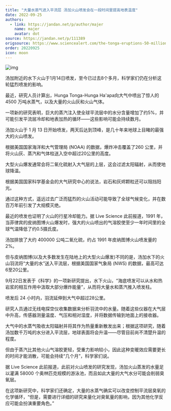 ```yaml
---
title: "大量水蒸气进入平流层 汤加火山喷发会在一段时间里提高地表温度"
date: 2022-09-25
authors:
  - link: https://jandan.net/p/author/majer
    name: majer
    avatar: dot
source: https://jandan.net/p/111389
origsource: https://www.sciencealert.com/the-tonga-eruptions-50-million-tons-of-water-vapor-may-warm-earth-for-months-to-come
order: 20220925
icon: moon
---
```


![img](media/111389_01.gif)

汤加附近的水下火山于1月14日喷发，至今已过去8个多月，科学家们仍在分析这轮猛烈喷发的影响。

最近，研究人员计算出，Hunga Tonga-Hunga Ha'apa向大气中喷出了惊人的4500 万吨水蒸气，以及大量的火山灰和火山气体。

一项新的研究表明，巨大的蒸汽注入使全球平流层中的水分含量增加了约5%，并可能引发平流层冷却和地表加热的循环——这些影响可能会持续数月。

汤加火山于 1 月 13 日开始喷发，两天后达到顶峰，是几十年来地球上目睹的最强大的火山喷发。

根据美国国家海洋和大气管理局 (NOAA) 的数据，爆炸冲击覆盖了260 公里，并将火山灰、蒸汽和气体柱送入空中超过20公里的高度。

大型火山爆发通常会将二氧化硫射入大气层的上层，这会过滤太阳辐射，从而使地球降温。

根据美国国家科学基金会的大气研究中心的说法，岩石和灰烬颗粒还可以阻挡阳光。

通过这种方式，遥远过去广泛而猛烈的火山活动可能导致了全球气候变化，并在数百万年前引发了大规模灭绝。

最近的喷发也证明了火山的行星冷却能力。据 Live Science 此前报道，1991 年，当菲律宾的皮纳图博火山爆发时，强大的火山喷出的气溶胶使至少一年时间里的全球气温降低了约0.5摄氏度。

汤加排放了大约 400000 公吨二氧化硫，约占 1991 年皮纳图博火山喷发量的 2%。

但与皮纳图博(以及大多数发生在陆地上的大型火山爆发)不同的是，汤加水下的火山羽流将“大量的水”送入平流层，根据美国国家气象局 (NWS) 的数据，最高可达6至20公里。

9月22日发表于《科学》的一项新研究提出，水下火山，“海底喷发可以从水和热岩浆的相互作用中汲取大部分爆炸能量”，从而将大量水和蒸汽推入喷发柱。

喷发后 24 小时内，羽流延伸到大气中超过28公里。

研究人员通过无线电探空仪收集数据来分析羽流中的水量。随着这些仪器在大气层中升高，传感器测量温度、气压和相对湿度，并将数据传输到地面上的接收器。

大气中的水蒸气吸收太阳辐射并将其作为热量重新散发出来；根据这项研究，随着汤加数千万吨的水分进入平流层，地球表面将会升温——尽管目前尚不清楚升温的程度。

但由于蒸汽比其他火山气溶胶更轻，受重力影响较小，因此这种变暖效应需要更长的时间才能消散，可能会持续“几个月”，科学家们说。

据 Live Science 此前报道，此前对火山喷发的研究发现，汤加火山蒸发的水量足以灌满 58000 个奥林匹克规模的游泳池，而且如此大量的大气水分可能会削弱臭氧层。

在这项新研究中，科学家们还确定，大量的水蒸气确实可以改变控制平流层臭氧的化学循环，“但是，需要进行详细的研究来量化对臭氧量的影响，因为其他化学反应可能会扮演重要角色。”